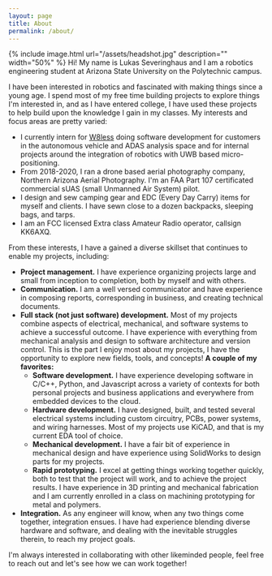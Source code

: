 ```yaml
---
layout: page
title: About
permalink: /about/
---
```

{% include image.html url="/assets/headshot.jpg" description="" width="50%" %}
Hi! My name is Lukas Severinghaus and I am a robotics engineering student at Arizona State University on the Polytechnic campus.

I have been interested in robotics and fascinated with making things since a young age. I spend most of my free time building projects to explore things I'm interested in, and as I have entered college, I have used these projects to help build upon the knowledge I gain in my classes. My interests and focus areas are pretty varied:
* I currently intern for [W8less](https://w8less.io) doing software development for customers in the autonomous vehicle and ADAS analysis space and for internal projects around the integration of robotics with UWB based micro-positioning.
* From 2018-2020, I ran a drone based aerial photography company, Northern Arizona Aerial Photography. I'm an FAA Part 107 certificated commercial sUAS (small Unmanned Air System) pilot.
* I design and sew camping gear and EDC (Every Day Carry) items for myself and clients. I have sewn close to a dozen backpacks, sleeping bags, and tarps.
* I am an FCC licensed Extra class Amateur Radio operator, callsign KK6AXQ.

From these interests, I have a gained a diverse skillset that continues to enable my projects, including:
* **Project management.** I have experience organizing projects large and small from inception to completion, both by myself and with others.
* **Communication.** I am a well versed communicator and have experience in composing reports, corresponding in business, and creating technical documents.
* **Full stack (not just software) development.** Most of my projects combine aspects of electrical, mechanical, and software systems to achieve a successful outcome. I have experience with everything from mechanical analysis and design to software architecture and version control. This is the part I enjoy most about my projects, I have the opportunity to explore new fields, tools, and concepts! **A couple of my favorites:**
  * **Software development.** I have experience developing software in C/C++, Python, and Javascript across a variety of contexts for both personal projects and business applications and everywhere from embedded devices to the cloud.
  * **Hardware development.** I have designed, built, and tested several electrical systems including custom circuitry, PCBs, power systems, and wiring harnesses. Most of my projects use KiCAD, and that is my current EDA tool of choice.
  * **Mechanical development.** I have a fair bit of experience in mechanical design and have experience using SolidWorks to design parts for my projects.
  * **Rapid prototyping.** I excel at getting things working together quickly, both to test that the project will work, and to achieve the project results. I have experience in 3D printing and mechanical fabrication and I am currently enrolled in a class on machining prototyping for metal and polymers.
* **Integration.** As any engineer will know, when any two things come together, integration ensues. I have had experience blending diverse hardware and software, and dealing with the inevitable struggles therein, to reach my project goals.

I'm always interested in collaborating with other likeminded people, feel free to reach out and let's see how we can work together!
